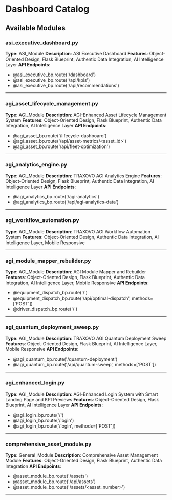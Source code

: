 # Dashboard Catalog

## Available Modules

### asi_executive_dashboard.py
**Type**: ASI_Module
**Description**: ASI Executive Dashboard
**Features**: Object-Oriented Design, Flask Blueprint, Authentic Data Integration, AI Intelligence Layer
**API Endpoints**:
- @asi_executive_bp.route('/dashboard')
- @asi_executive_bp.route('/api/kpis')
- @asi_executive_bp.route('/api/recommendations')

---

### agi_asset_lifecycle_management.py
**Type**: AGI_Module
**Description**: AGI-Enhanced Asset Lifecycle Management System
**Features**: Object-Oriented Design, Flask Blueprint, Authentic Data Integration, AI Intelligence Layer
**API Endpoints**:
- @agi_asset_bp.route('/lifecycle-dashboard')
- @agi_asset_bp.route('/api/asset-metrics/<asset_id>')
- @agi_asset_bp.route('/api/fleet-optimization')

---

### agi_analytics_engine.py
**Type**: AGI_Module
**Description**: TRAXOVO AGI Analytics Engine
**Features**: Object-Oriented Design, Flask Blueprint, Authentic Data Integration, AI Intelligence Layer
**API Endpoints**:
- @agi_analytics_bp.route('/agi-analytics')
- @agi_analytics_bp.route('/api/agi-analytics-data')

---

### agi_workflow_automation.py
**Type**: AGI_Module
**Description**: TRAXOVO AGI Workflow Automation System
**Features**: Object-Oriented Design, Authentic Data Integration, AI Intelligence Layer, Mobile Responsive

---

### agi_module_mapper_rebuilder.py
**Type**: AGI_Module
**Description**: AGI Module Mapper and Rebuilder
**Features**: Object-Oriented Design, Flask Blueprint, Authentic Data Integration, AI Intelligence Layer, Mobile Responsive
**API Endpoints**:
- @equipment_dispatch_bp.route('/')
- @equipment_dispatch_bp.route('/api/optimal-dispatch', methods=['POST'])
- @driver_dispatch_bp.route('/')

---

### agi_quantum_deployment_sweep.py
**Type**: AGI_Module
**Description**: TRAXOVO AGI Quantum Deployment Sweep
**Features**: Object-Oriented Design, Flask Blueprint, AI Intelligence Layer, Mobile Responsive
**API Endpoints**:
- @agi_quantum_bp.route('/quantum-deployment')
- @agi_quantum_bp.route('/api/quantum-sweep', methods=['POST'])

---

### agi_enhanced_login.py
**Type**: AGI_Module
**Description**: AGI-Enhanced Login System with Smart Landing Page and KPI Previews
**Features**: Object-Oriented Design, Flask Blueprint, AI Intelligence Layer
**API Endpoints**:
- @agi_login_bp.route('/')
- @agi_login_bp.route('/login')
- @agi_login_bp.route('/login', methods=['POST'])

---

### comprehensive_asset_module.py
**Type**: General_Module
**Description**: Comprehensive Asset Management Module
**Features**: Object-Oriented Design, Flask Blueprint, Authentic Data Integration
**API Endpoints**:
- @asset_module_bp.route('/assets')
- @asset_module_bp.route('/api/assets')
- @asset_module_bp.route('/assets/<asset_number>')

---

